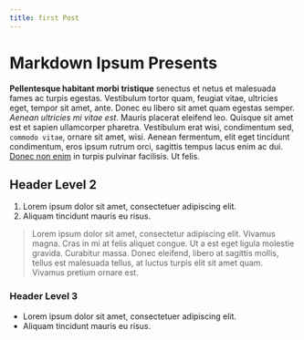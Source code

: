 ```yaml
---
title: first Post
---
```


Markdown Ipsum Presents
=======================

**Pellentesque habitant morbi tristique** senectus et netus et malesuada fames ac turpis egestas. Vestibulum tortor quam, feugiat vitae, ultricies eget, tempor sit amet, ante. Donec eu libero sit amet quam egestas semper. _Aenean ultricies mi vitae est_. Mauris placerat eleifend leo. Quisque sit amet est et sapien ullamcorper pharetra. Vestibulum erat wisi, condimentum sed, `commodo vitae`, ornare sit amet, wisi. Aenean fermentum, elit eget tincidunt condimentum, eros ipsum  rutrum orci, sagittis tempus lacus enim ac dui. [Donec non enim](#) in turpis pulvinar facilisis. Ut felis.

Header Level 2
--------------

  1. Lorem ipsum dolor sit amet, consectetuer adipiscing elit.
  2. Aliquam tincidunt mauris eu risus.


> Lorem ipsum dolor sit amet, consectetur adipiscing elit. Vivamus magna. Cras in mi at felis aliquet congue. Ut a est eget ligula molestie gravida. Curabitur  massa. Donec eleifend, libero at sagittis mollis, tellus est malesuada tellus, at luctus turpis elit sit amet quam. Vivamus pretium ornare est.

### Header Level 3

  * Lorem ipsum dolor sit amet, consectetuer adipiscing elit.
  * Aliquam tincidunt mauris eu risus.
